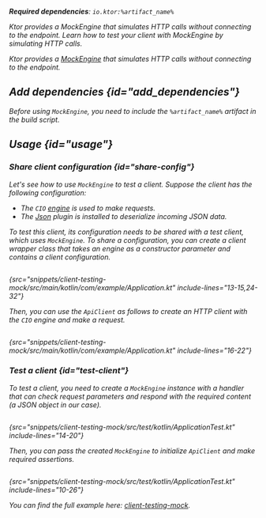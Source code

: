 [//]: # (title: Testing)

<show-structure for="chapter" depth="2"/>

<var name="artifact_name" value="ktor-client-mock"/>

<tldr>
<p>
<b>Required dependencies</b>: <code>io.ktor:%artifact_name%</code>
</p>
<var name="example_name" value="client-testing-mock"/>
<include from="lib.topic" element-id="download_example"/>
</tldr>

<web-summary>
Ktor provides a MockEngine that simulates HTTP calls without connecting to the endpoint.
</web-summary>

<link-summary>
Learn how to test your client with MockEngine by simulating HTTP calls.
</link-summary>

Ktor provides a [MockEngine](https://api.ktor.io/ktor-client/ktor-client-mock/io.ktor.client.engine.mock/-mock-engine/index.html) that simulates HTTP calls without connecting to the endpoint.

## Add dependencies {id="add_dependencies"}
Before using `MockEngine`, you need to include the `%artifact_name%` artifact in the build script.

<include from="lib.topic" element-id="add_ktor_artifact_testing"/>


## Usage {id="usage"}

### Share client configuration {id="share-config"}

Let's see how to use `MockEngine` to test a client. Suppose the client has the following configuration:
* The `CIO` [engine](http-client_engines.md) is used to make requests.
* The [Json](serialization-client.md) plugin is installed to deserialize incoming JSON data.

To test this client, its configuration needs to be shared with a test client, which uses `MockEngine`. To share a configuration, you can create a client wrapper class that takes an engine as a constructor parameter and contains a client configuration.

```kotlin
```
{src="snippets/client-testing-mock/src/main/kotlin/com/example/Application.kt" include-lines="13-15,24-32"}

Then, you can use the `ApiClient` as follows to create an HTTP client with the `CIO` engine and make a request.

```kotlin
```
{src="snippets/client-testing-mock/src/main/kotlin/com/example/Application.kt" include-lines="16-22"}

### Test a client {id="test-client"}

To test a client, you need to create a `MockEngine` instance with a handler that can check request parameters and respond with the required content (a JSON object in our case).

```kotlin
```
{src="snippets/client-testing-mock/src/test/kotlin/ApplicationTest.kt" include-lines="14-20"}

Then, you can pass the created `MockEngine` to initialize `ApiClient` and make required assertions.

```kotlin
```
{src="snippets/client-testing-mock/src/test/kotlin/ApplicationTest.kt" include-lines="10-26"}

You can find the full example here: [client-testing-mock](https://github.com/ktorio/ktor-documentation/tree/%ktor_version%/codeSnippets/snippets/client-testing-mock).
